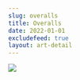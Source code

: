 ```yaml
---
slug: overalls
title: Overalls
date: 2022-01-01
excludefeed: true
layout: art-detail
---
```

![](/art/overalls.webp)
